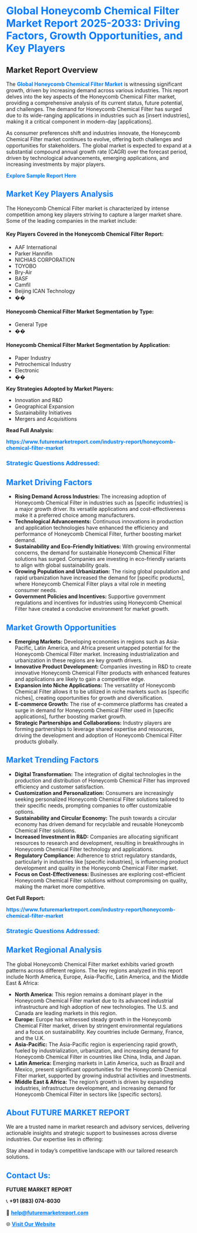 <h1 style="color: #007BFF;">Global Honeycomb Chemical Filter Market Report 2025-2033: Driving Factors, Growth Opportunities, and Key Players</h1>

<section id="overview">
<h2>Market Report Overview</h2>
<p>The <a href="https://www.futuremarketreport.com/industry-report/honeycomb-chemical-filter-market" style="color: #007BFF; text-decoration: none;"><strong>Global Honeycomb Chemical Filter Market</strong></a> is witnessing significant growth, driven by increasing demand across various industries. This report delves into the key aspects of the Honeycomb Chemical Filter market, providing a comprehensive analysis of its current status, future potential, and challenges. The demand for Honeycomb Chemical Filter has surged due to its wide-ranging applications in industries such as [insert industries], making it a critical component in modern-day [applications].</p>
<p>As consumer preferences shift and industries innovate, the Honeycomb Chemical Filter market continues to evolve, offering both challenges and opportunities for stakeholders. The global market is expected to expand at a substantial compound annual growth rate (CAGR) over the forecast period, driven by technological advancements, emerging applications, and increasing investments by major players.</p>
</section>

<section id="overview">
<p><a href="https://www.futuremarketreport.com/request-sample/reportId=118148" style="color: #007BFF; text-decoration: none;"><strong>Explore Sample Report Here</strong></a></p>
</section>

<section id="key-players">
<h2 style="color: #007BFF;">Market Key Players Analysis</h2>
<p>The Honeycomb Chemical Filter market is characterized by intense competition among key players striving to capture a larger market share. Some of the leading companies in the market include:</p>
<h4>Key Players Covered in the Honeycomb Chemical Filter Report:</h4>
<ul><li>AAF International</li><li>Parker Hannifin</li><li>NICHIAS CORPORATION</li><li>TOYOBO</li><li>Bry-Air</li><li>BASF</li><li>Camfil</li><li>Beijing ICAN Technology</li><li>��</li></ul>
<h4>Honeycomb Chemical Filter Market Segmentation by Type:</h4>
<ul><li>General Type</li><li>��</li></ul>

<h4>Honeycomb Chemical Filter Market Segmentation by Application:</h4>
<ul><li>Paper Industry</li><li>Petrochemical Industry</li><li>Electronic</li><li>��</li></ul>
<p><strong>Key Strategies Adopted by Market Players:</strong></p>
<ul>
<li>Innovation and R&D</li>
<li>Geographical Expansion</li>
<li>Sustainability Initiatives</li>
<li>Mergers and Acquisitions</li>
</ul>
</section>

<section>
<p><strong>Read Full Analysis: </strong></p><a href="https://www.futuremarketreport.com/industry-report/honeycomb-chemical-filter-market" style="color: #007BFF; text-decoration: none;"><strong>https://www.futuremarketreport.com/industry-report/honeycomb-chemical-filter-market</strong></a>
<h3 style="color: #007BFF;">Strategic Questions Addressed:</h3>
</section>

<section id="driving-factors">
<h2 style="color: #007BFF;">Market Driving Factors</h2>
<ul>
<li><strong>Rising Demand Across Industries:</strong> The increasing adoption of Honeycomb Chemical Filter in industries such as [specific industries] is a major growth driver. Its versatile applications and cost-effectiveness make it a preferred choice among manufacturers.</li>
<li><strong>Technological Advancements:</strong> Continuous innovations in production and application technologies have enhanced the efficiency and performance of Honeycomb Chemical Filter, further boosting market demand.</li>
<li><strong>Sustainability and Eco-Friendly Initiatives:</strong> With growing environmental concerns, the demand for sustainable Honeycomb Chemical Filter solutions has surged. Companies are investing in eco-friendly variants to align with global sustainability goals.</li>
<li><strong>Growing Population and Urbanization:</strong> The rising global population and rapid urbanization have increased the demand for [specific products], where Honeycomb Chemical Filter plays a vital role in meeting consumer needs.</li>
<li><strong>Government Policies and Incentives:</strong> Supportive government regulations and incentives for industries using Honeycomb Chemical Filter have created a conducive environment for market growth.</li>
</ul>
</section>

<section id="growth-opportunities">
<h2 style="color: #007BFF;">Market Growth Opportunities</h2>
<ul>
<li><strong>Emerging Markets:</strong> Developing economies in regions such as Asia-Pacific, Latin America, and Africa present untapped potential for the Honeycomb Chemical Filter market. Increasing industrialization and urbanization in these regions are key growth drivers.</li>
<li><strong>Innovative Product Development:</strong> Companies investing in R&D to create innovative Honeycomb Chemical Filter products with enhanced features and applications are likely to gain a competitive edge.</li>
<li><strong>Expansion into Niche Applications:</strong> The versatility of Honeycomb Chemical Filter allows it to be utilized in niche markets such as [specific niches], creating opportunities for growth and diversification.</li>
<li><strong>E-commerce Growth:</strong> The rise of e-commerce platforms has created a surge in demand for Honeycomb Chemical Filter used in [specific applications], further boosting market growth.</li>
<li><strong>Strategic Partnerships and Collaborations:</strong> Industry players are forming partnerships to leverage shared expertise and resources, driving the development and adoption of Honeycomb Chemical Filter products globally.</li>
</ul>
</section>

<section id="trending-factors">
<h2 style="color: #007BFF;">Market Trending Factors</h2>
<ul>
<li><strong>Digital Transformation:</strong> The integration of digital technologies in the production and distribution of Honeycomb Chemical Filter has improved efficiency and customer satisfaction.</li>
<li><strong>Customization and Personalization:</strong> Consumers are increasingly seeking personalized Honeycomb Chemical Filter solutions tailored to their specific needs, prompting companies to offer customizable options.</li>
<li><strong>Sustainability and Circular Economy:</strong> The push towards a circular economy has driven demand for recyclable and reusable Honeycomb Chemical Filter solutions.</li>
<li><strong>Increased Investment in R&D:</strong> Companies are allocating significant resources to research and development, resulting in breakthroughs in Honeycomb Chemical Filter technology and applications.</li>
<li><strong>Regulatory Compliance:</strong> Adherence to strict regulatory standards, particularly in industries like [specific industries], is influencing product development and quality in the Honeycomb Chemical Filter market.</li>
<li><strong>Focus on Cost-Effectiveness:</strong> Businesses are exploring cost-efficient Honeycomb Chemical Filter solutions without compromising on quality, making the market more competitive.</li>
</ul>
</section>

<section>
<p><strong>Get Full Report: </strong></p><a href="https://www.futuremarketreport.com/industry-report/honeycomb-chemical-filter-market" style="color: #007BFF; text-decoration: none;"><strong>https://www.futuremarketreport.com/industry-report/honeycomb-chemical-filter-market</strong></a>
<h3 style="color: #007BFF;">Strategic Questions Addressed:</h3>
</section>


<section id="regional-analysis">
<h2 style="color: #007BFF;">Market Regional Analysis</h2>
<p>The global Honeycomb Chemical Filter market exhibits varied growth patterns across different regions. The key regions analyzed in this report include North America, Europe, Asia-Pacific, Latin America, and the Middle East & Africa:</p>
<ul>
<li><strong>North America:</strong> This region remains a dominant player in the Honeycomb Chemical Filter market due to its advanced industrial infrastructure and high adoption of new technologies. The U.S. and Canada are leading markets in this region.</li>
<li><strong>Europe:</strong> Europe has witnessed steady growth in the Honeycomb Chemical Filter market, driven by stringent environmental regulations and a focus on sustainability. Key countries include Germany, France, and the U.K.</li>
<li><strong>Asia-Pacific:</strong> The Asia-Pacific region is experiencing rapid growth, fueled by industrialization, urbanization, and increasing demand for Honeycomb Chemical Filter in countries like China, India, and Japan.</li>
<li><strong>Latin America:</strong> Emerging markets in Latin America, such as Brazil and Mexico, present significant opportunities for the Honeycomb Chemical Filter market, supported by growing industrial activities and investments.</li>
<li><strong>Middle East & Africa:</strong> The region’s growth is driven by expanding industries, infrastructure development, and increasing demand for Honeycomb Chemical Filter in sectors like [specific sectors].</li>
</ul>
</section>

<footer>
<h2 style="color: #007BFF;">About FUTURE MARKET REPORT</h2>
<p>We are a trusted name in market research and advisory services, delivering actionable insights and strategic support to businesses across diverse industries. Our expertise lies in offering:</p>

<p>Stay ahead in today’s competitive landscape with our tailored research solutions.</p>

<h2 style="color: #007BFF;">Contact Us:</h2>
<p><strong>FUTURE MARKET REPORT</strong></p>
<p>📞 <strong>+91 (883) 074-8030</strong></p>
<p>📧 <strong><a href="mailto:help@futuremarketreport.com" style="color: #007BFF;">help@futuremarketreport.com</a></strong></p>
<p>🌐 <strong><a href="https://www.futuremarketreport.com/" style="color: #007BFF;">Visit Our Website</a></strong></p>
</footer>
